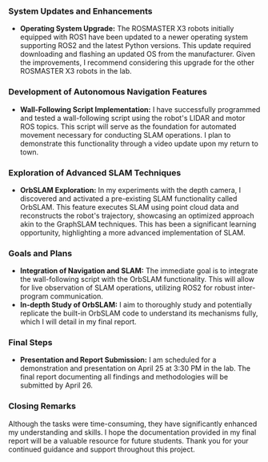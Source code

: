 ### System Updates and Enhancements
- **Operating System Upgrade:** The ROSMASTER X3 robots initially equipped with ROS1 have been updated to a newer operating system supporting ROS2 and the latest Python versions. This update required downloading and flashing an updated OS from the manufacturer. Given the improvements, I recommend considering this upgrade for the other ROSMASTER X3 robots in the lab.

### Development of Autonomous Navigation Features
- **Wall-Following Script Implementation:** I have successfully programmed and tested a wall-following script using the robot's LIDAR and motor ROS topics. This script will serve as the foundation for automated movement necessary for conducting SLAM operations. I plan to demonstrate this functionality through a video update upon my return to town.

### Exploration of Advanced SLAM Techniques
- **OrbSLAM Exploration:** In my experiments with the depth camera, I discovered and activated a pre-existing SLAM functionality called OrbSLAM. This feature executes SLAM using point cloud data and reconstructs the robot's trajectory, showcasing an optimized approach akin to the GraphSLAM techniques. This has been a significant learning opportunity, highlighting a more advanced implementation of SLAM.

### Goals and Plans
- **Integration of Navigation and SLAM:** The immediate goal is to integrate the wall-following script with the OrbSLAM functionality. This will allow for live observation of SLAM operations, utilizing ROS2 for robust inter-program communication.
- **In-depth Study of OrbSLAM:** I aim to thoroughly study and potentially replicate the built-in OrbSLAM code to understand its mechanisms fully, which I will detail in my final report.

### Final Steps
- **Presentation and Report Submission:** I am scheduled for a demonstration and presentation on April 25 at 3:30 PM in the lab. The final report documenting all findings and methodologies will be submitted by April 26.

### Closing Remarks
Although the tasks were time-consuming, they have significantly enhanced my understanding and skills. I hope the documentation provided in my final report will be a valuable resource for future students. Thank you for your continued guidance and support throughout this project.